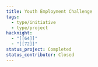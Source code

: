 ```yaml
---
title: Youth Employment Challenge
tags:
  - type/initiative
  - type/project
hacknight:
  - "[[64]]"
  - "[[72]]"
status_project: Completed
status_contributor: Closed
---
```

 
